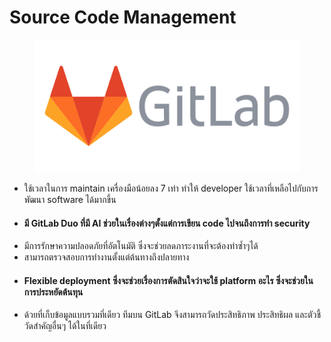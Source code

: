 # Source Code Management

<figure><img src="../.gitbook/assets/gitlab-ar21.png" alt=""><figcaption></figcaption></figure>

* ใช้เวลาในการ maintain เครื่องมือน้อยลง 7 เท่า ทำให้ developer ใช้เวลาที่เหลือไปกับการพัฒนา software ได้มากขึ้น
* #### มี GitLab Duo ที่มี AI ช่วยในเรื่องต่างๆตั้งแต่การเขียน code ไปจนถึงการทำ security
* มีการรักษาความปลอดภัยที่อัตโนมัติ ซึ่งจะช่วยลดภาระงานที่จะต้องทำซ้ำๆได้
* สามารถตรวจสอบการทำงานตั้งแต่ต้นทางถึงปลายทาง
* #### Flexible deployment ซึ่งจะช่วยเรื่องการตัดสินใจว่าจะใช้ platform อะไร ซึ่งจะช่วยในการประหยัดต้นทุน
* ด้วยที่เก็บข้อมูลแบบรวมที่เดียว ทีมบน GitLab จึงสามารถวัดประสิทธิภาพ ประสิทธิผล และตัวชี้วัดสำคัญอื่นๆ ได้ในที่เดียว

